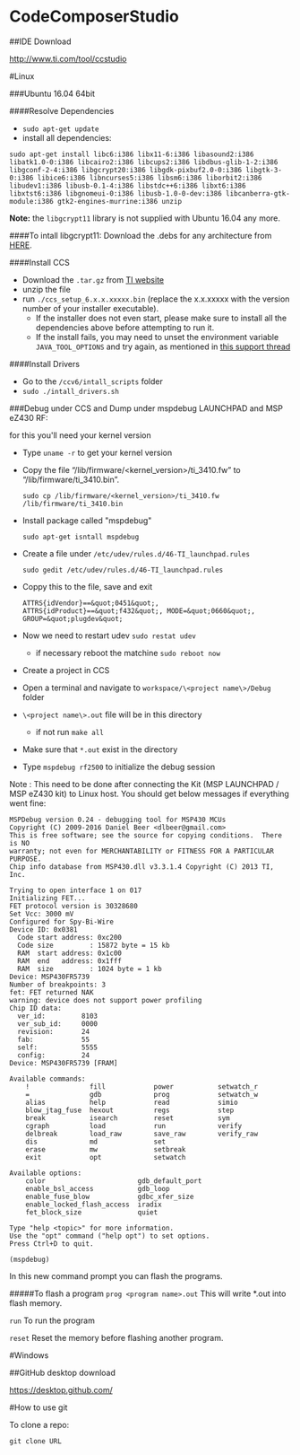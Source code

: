 # CodeComposerStudio

##IDE Download

  http://www.ti.com/tool/ccstudio


#Linux
  
###Ubuntu 16.04 64bit
  
####Resolve Dependencies
  - `sudo apt-get update`
  - install all dependencies:
  
  ```
  sudo apt-get install libc6:i386 libx11-6:i386 libasound2:i386 libatk1.0-0:i386 libcairo2:i386 libcups2:i386 libdbus-glib-1-2:i386 libgconf-2-4:i386 libgcrypt20:i386 libgdk-pixbuf2.0-0:i386 libgtk-3-0:i386 libice6:i386 libncurses5:i386 libsm6:i386 liborbit2:i386 libudev1:i386 libusb-0.1-4:i386 libstdc++6:i386 libxt6:i386 libxtst6:i386 libgnomeui-0:i386 libusb-1.0-0-dev:i386 libcanberra-gtk-module:i386 gtk2-engines-murrine:i386 unzip
  ```
  <strong>Note:</strong> the `libgcrypt11` library is not supplied with Ubuntu 16.04 any more.

####To intall libgcrypt11:
  Download the .debs for any architecture from <a href="https://launchpad.net/ubuntu/+source/libgcrypt11">HERE</a>.

####Install CCS
  - Download the `.tar.gz` from <a href="http://www.ti.com/tool/ccstudio">TI website</a>
  - unzip the file
  - run `./ccs_setup_6.x.x.xxxxx.bin` (replace the x.x.xxxxx with the version number of your installer executable). 
    - If the installer does not even start, please make sure to install all the dependencies above before attempting to run it. 
    - If the install fails, you may need to unset the environment variable `JAVA_TOOL_OPTIONS` and try again, as mentioned in <a href="https://e2e.ti.com/support/development_tools/code_composer_studio/f/81/p/430825/1539732">this support thread</a>

####Install Drivers
  - Go to the `/ccv6/intall_scripts` folder
  - `sudo ./intall_drivers.sh` 

###Debug under CCS and Dump under mspdebug
LAUNCHPAD and MSP eZ430 RF:

for this you'll need your kernel version
- Type `uname -r` to get your kernel version
- Copy the file  “/lib/firmware/\<kernel_version\>/ti_3410.fw” to “/lib/firmware/ti_3410.bin”. 

  ```sudo cp /lib/firmware/<kernel_version>/ti_3410.fw /lib/firmware/ti_3410.bin```

- Install package called "mspdebug" 
  
  `sudo apt-get isntall mspdebug`

- Create a file under `/etc/udev/rules.d/46-TI_launchpad.rules`

  ```sudo gedit /etc/udev/rules.d/46-TI_launchpad.rules```

- Coppy this to the file, save and exit

  ```
  ATTRS{idVendor}==&quot;0451&quot;, ATTRS{idProduct}==&quot;f432&quot;, MODE=&quot;0660&quot;, GROUP=&quot;plugdev&quot;
  ```

- Now we need to restart udev `sudo restat udev`
  - if necessary reboot the matchine `sudo reboot now`

- Create a project in CCS
- Open a terminal and navigate to `workspace/\<project name\>/Debug` folder
- `\<project name\>.out` file will be in this directory 
  - if not run `make all`
- Make sure that `*.out` exist in the directory

- Type `mspdebug rf2500` to initialize the debug session

Note : This need to be done after connecting the Kit (MSP LAUNCHPAD / MSP eZ430 kit) to Linux host. You should get below messages if everything went fine:

```
MSPDebug version 0.24 - debugging tool for MSP430 MCUs
Copyright (C) 2009-2016 Daniel Beer <dlbeer@gmail.com>
This is free software; see the source for copying conditions.  There is NO
warranty; not even for MERCHANTABILITY or FITNESS FOR A PARTICULAR PURPOSE.
Chip info database from MSP430.dll v3.3.1.4 Copyright (C) 2013 TI, Inc.

Trying to open interface 1 on 017
Initializing FET...
FET protocol version is 30328680
Set Vcc: 3000 mV
Configured for Spy-Bi-Wire
Device ID: 0x0381
  Code start address: 0xc200
  Code size         : 15872 byte = 15 kb
  RAM  start address: 0x1c00
  RAM  end   address: 0x1fff
  RAM  size         : 1024 byte = 1 kb
Device: MSP430FR5739
Number of breakpoints: 3
fet: FET returned NAK
warning: device does not support power profiling
Chip ID data:
  ver_id:         8103
  ver_sub_id:     0000
  revision:       24
  fab:            55
  self:           5555
  config:         24
Device: MSP430FR5739 [FRAM]

Available commands:
    !               fill            power           setwatch_r      
    =               gdb             prog            setwatch_w      
    alias           help            read            simio           
    blow_jtag_fuse  hexout          regs            step            
    break           isearch         reset           sym             
    cgraph          load            run             verify          
    delbreak        load_raw        save_raw        verify_raw      
    dis             md              set             
    erase           mw              setbreak        
    exit            opt             setwatch        

Available options:
    color                       gdb_default_port            
    enable_bsl_access           gdb_loop                    
    enable_fuse_blow            gdbc_xfer_size              
    enable_locked_flash_access  iradix                      
    fet_block_size              quiet                       

Type "help <topic>" for more information.
Use the "opt" command ("help opt") to set options.
Press Ctrl+D to quit.

(mspdebug) 

```

In this new command prompt you can flash the programs.

#####To flash a program
`prog <program name>.out` This will write *.out into flash memory.

`run` To run the program 

`reset` Reset the memory before flashing another program.

#Windows


##GitHub desktop download

  https://desktop.github.com/

#How to use git

To clone a repo:

`git clone URL`


